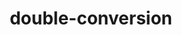 ---
title: "double-conversion"
layout: cache
categories: [package, develop-2024-01-21]
meta: {"versions": ["3.3.0"], "compilers": ["gcc@=11.1.0", "gcc@=11.4.0", "gcc@=7.3.1", "gcc@=9.4.0"], "oss": ["amzn2", "ubuntu20.04", "ubuntu22.04"], "platforms": ["linux"], "targets": ["aarch64", "neoverse_n1", "neoverse_v1", "ppc64le", "x86_64_v3"], "stacks": ["aws-isc", "aws-isc-aarch64", "data-vis-sdk", "e4s", "e4s-aarch64", "e4s-neoverse_v1", "e4s-power", "e4s-rocm-external", "root"], "num_specs": 9, "num_specs_by_stack": {"aws-isc-aarch64": 2, "root": 9, "aws-isc": 1, "e4s-neoverse_v1": 1, "e4s-power": 1, "data-vis-sdk": 2, "e4s": 1, "e4s-rocm-external": 1, "e4s-aarch64": 1}}
spec_details: [{"hash": "luvglacn5ar6wpaixjlhrt5aqjkc55ro", "compiler": "gcc@=7.3.1", "versions": ["3.3.0"], "os": "amzn2", "platform": "linux", "target": "aarch64", "variants": ["build_system=cmake", "build_type=Release", "generator=make", "~ipo"], "stacks": ["aws-isc-aarch64", "root"], "size": "-", "tarball": "https://binaries.spack.io/develop-2024-01-21/build_cache/linux-amzn2-aarch64/gcc-7.3.1/double-conversion-3.3.0/linux-amzn2-aarch64-gcc-7.3.1-double-conversion-3.3.0-luvglacn5ar6wpaixjlhrt5aqjkc55ro.spack"}, {"hash": "yroi6berwtxndwcwgi6pyetyx33hby4o", "compiler": "gcc@=7.3.1", "versions": ["3.3.0"], "os": "amzn2", "platform": "linux", "target": "neoverse_n1", "variants": ["build_system=cmake", "build_type=Release", "generator=make", "~ipo"], "stacks": ["aws-isc-aarch64", "root"], "size": "-", "tarball": "https://binaries.spack.io/develop-2024-01-21/build_cache/linux-amzn2-neoverse_n1/gcc-7.3.1/double-conversion-3.3.0/linux-amzn2-neoverse_n1-gcc-7.3.1-double-conversion-3.3.0-yroi6berwtxndwcwgi6pyetyx33hby4o.spack"}, {"hash": "y4hrtelin7qtl6fg6cjawp7gvifu3wgb", "compiler": "gcc@=7.3.1", "versions": ["3.3.0"], "os": "amzn2", "platform": "linux", "target": "x86_64_v3", "variants": ["build_system=cmake", "build_type=Release", "generator=make", "~ipo"], "stacks": ["root", "aws-isc"], "size": "-", "tarball": "https://binaries.spack.io/develop-2024-01-21/build_cache/linux-amzn2-x86_64_v3/gcc-7.3.1/double-conversion-3.3.0/linux-amzn2-x86_64_v3-gcc-7.3.1-double-conversion-3.3.0-y4hrtelin7qtl6fg6cjawp7gvifu3wgb.spack"}, {"hash": "gdof65vudy2qsbqslblhfk32p5zbludz", "compiler": "gcc@=11.4.0", "versions": ["3.3.0"], "os": "ubuntu20.04", "platform": "linux", "target": "neoverse_v1", "variants": ["build_system=cmake", "build_type=Release", "generator=make", "~ipo"], "stacks": ["e4s-neoverse_v1", "root"], "size": "-", "tarball": "https://binaries.spack.io/develop-2024-01-21/build_cache/linux-ubuntu20.04-neoverse_v1/gcc-11.4.0/double-conversion-3.3.0/linux-ubuntu20.04-neoverse_v1-gcc-11.4.0-double-conversion-3.3.0-gdof65vudy2qsbqslblhfk32p5zbludz.spack"}, {"hash": "ytmhvg46ncvgvp4far3m3zm375xor4c2", "compiler": "gcc@=9.4.0", "versions": ["3.3.0"], "os": "ubuntu20.04", "platform": "linux", "target": "ppc64le", "variants": ["build_system=cmake", "build_type=Release", "generator=make", "~ipo"], "stacks": ["e4s-power", "root"], "size": "-", "tarball": "https://binaries.spack.io/develop-2024-01-21/build_cache/linux-ubuntu20.04-ppc64le/gcc-9.4.0/double-conversion-3.3.0/linux-ubuntu20.04-ppc64le-gcc-9.4.0-double-conversion-3.3.0-ytmhvg46ncvgvp4far3m3zm375xor4c2.spack"}, {"hash": "b2vcxw4cendnkoxkzqlstpjxb7t5cpec", "compiler": "gcc@=11.1.0", "versions": ["3.3.0"], "os": "ubuntu20.04", "platform": "linux", "target": "x86_64_v3", "variants": ["build_system=cmake", "build_type=Release", "generator=make", "~ipo"], "stacks": ["data-vis-sdk", "root"], "size": "-", "tarball": "https://binaries.spack.io/develop-2024-01-21/build_cache/linux-ubuntu20.04-x86_64_v3/gcc-11.1.0/double-conversion-3.3.0/linux-ubuntu20.04-x86_64_v3-gcc-11.1.0-double-conversion-3.3.0-b2vcxw4cendnkoxkzqlstpjxb7t5cpec.spack"}, {"hash": "cuzyw3nd7q2buisaey47x6vvu6bqfrlh", "compiler": "gcc@=11.1.0", "versions": ["3.3.0"], "os": "ubuntu20.04", "platform": "linux", "target": "x86_64_v3", "variants": ["build_system=cmake", "build_type=Release", "generator=make", "~ipo"], "stacks": ["data-vis-sdk", "root"], "size": "-", "tarball": "https://binaries.spack.io/develop-2024-01-21/build_cache/linux-ubuntu20.04-x86_64_v3/gcc-11.1.0/double-conversion-3.3.0/linux-ubuntu20.04-x86_64_v3-gcc-11.1.0-double-conversion-3.3.0-cuzyw3nd7q2buisaey47x6vvu6bqfrlh.spack"}, {"hash": "k4i5aj47s5vxdxeugeugr25tmt4xpceh", "compiler": "gcc@=11.4.0", "versions": ["3.3.0"], "os": "ubuntu20.04", "platform": "linux", "target": "x86_64_v3", "variants": ["build_system=cmake", "build_type=Release", "generator=make", "~ipo"], "stacks": ["e4s", "e4s-rocm-external", "root"], "size": "-", "tarball": "https://binaries.spack.io/develop-2024-01-21/build_cache/linux-ubuntu20.04-x86_64_v3/gcc-11.4.0/double-conversion-3.3.0/linux-ubuntu20.04-x86_64_v3-gcc-11.4.0-double-conversion-3.3.0-k4i5aj47s5vxdxeugeugr25tmt4xpceh.spack"}, {"hash": "m4ym26eucz4ypemixqzniys2zlo64utt", "compiler": "gcc@=11.4.0", "versions": ["3.3.0"], "os": "ubuntu22.04", "platform": "linux", "target": "aarch64", "variants": ["build_system=cmake", "build_type=Release", "generator=make", "~ipo"], "stacks": ["e4s-aarch64", "root"], "size": "-", "tarball": "https://binaries.spack.io/develop-2024-01-21/build_cache/linux-ubuntu22.04-aarch64/gcc-11.4.0/double-conversion-3.3.0/linux-ubuntu22.04-aarch64-gcc-11.4.0-double-conversion-3.3.0-m4ym26eucz4ypemixqzniys2zlo64utt.spack"}]
---